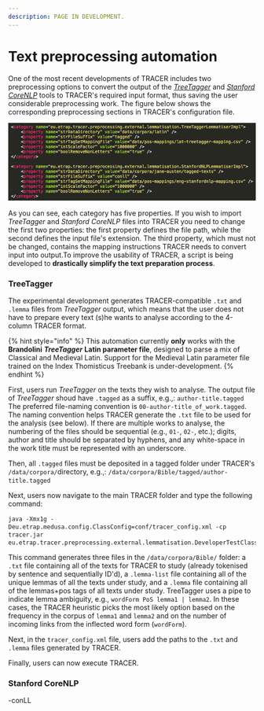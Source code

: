 ```yaml
---
description: PAGE IN DEVELOPMENT.
---
```


# Text preprocessing automation

One of the most recent developments of TRACER includes two preprocessing options to convert the output of the [_TreeTagger_](http://www.cis.uni-muenchen.de/~schmid/tools/TreeTagger/) and [_Stanford CoreNLP_](http://stanfordnlp.github.io/CoreNLP/) tools to TRACER's required input format, thus saving the user considerable preprocessing work. The figure below shows the corresponding preprocessing sections in TRACER's configuration file.

![TRACER preprocessing configuration options to import and convert TreeTagger and Stanford CoreNLP output to the required text reuse detection input format.](../.gitbook/assets/preprocessing-treetagger-stanford.png)

As you can see, each category has five properties. If you wish to import _TreeTagger_ and _Stanford CoreNLP_ files into TRACER you need to change the first two properties: the first property defines the file path, while the second defines the input file's extension. The third property, which must not be changed, contains the mapping instructions TRACER needs to convert input into output.To improve the usability of TRACER, a script is being developed to **drastically simplify the text preparation process**.

### TreeTagger

The experimental development generates TRACER-compatible `.txt` and `.lemma` files from _TreeTagger_ output, which means that the user does not have to prepare every text \(s\)he wants to analyse according to the 4-column TRACER format.

{% hint style="info" %}
This automation currently **only** works with the **Brandolini** _**TreeTagger**_ **Latin parameter file**, designed to parse a mix of Classical and Medieval Latin. Support for the Medieval Latin parameter file trained on the Index Thomisticus Treebank is under-development. 
{% endhint %}

First, users run _TreeTagger_ on the texts they wish to analyse. The output file of _TreeTagger_ shoud have `.tagged` as a suffix, e.g.,: `author-title.tagged` The preferred file-naming convention is `00-author-title_of_work.tagged`. The naming convention helps TRACER generate the `.txt` file to be used for the analysis \(see below\). If there are multiple works to analyse, the numbering of the files should be sequential \(e.g., `01-`, `02-`, etc.\); digits, author and title should be separated by hyphens, and any white-space in the work title must be represented with an underscore.

Then, all `.tagged` files must be deposited in a tagged folder under TRACER's `/data/corpora/`directory, e.g.,: `/data/corpora/Bible/tagged/author-title.tagged`

Next, users now navigate to the main TRACER folder and type the following command:

```text
java -Xmx1g -Deu.etrap.medusa.config.ClassConfig=conf/tracer_config.xml -cp tracer.jar eu.etrap.tracer.preprocessing.external.lemmatisation.DeveloperTestClassLemmatisationMain
```

This command generates three files in the `/data/corpora/Bible/` folder: a `.txt` file containing all of the texts for TRACER to study \(already tokenised by sentence and sequentially ID'd\), a `.lemma-list` file containing all of the unique lemmas of all the texts under study, and a `.lemma` file containing all of the lemmas+pos tags of all texts under study.
TreeTagger uses a pipe to indicate lemma ambiguity, e.g., `wordForm PoS lemma1 | lemma2`. In these cases, the TRACER heuristic picks the most likely option based on the frequency in the corpus of `lemma1` and `lemma2` and on the number of incoming links from the inflected word form (`wordForm`).

Next, in the `tracer_config.xml` file, users add the paths to the `.txt` and `.lemma` files generated by TRACER.

Finally, users can now execute TRACER.



### Stanford CoreNLP

-conLL

